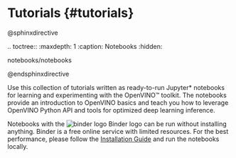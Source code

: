 # Tutorials {#tutorials}

@sphinxdirective

.. toctree::
   :maxdepth: 1
   :caption: Notebooks
   :hidden:

   notebooks/notebooks

@endsphinxdirective

Use this collection of tutorials written as ready-to-run Jupyter* notebooks for learning and experimenting with the OpenVINO™ toolkit. The notebooks provide an introduction to OpenVINO basics and teach you how to leverage OpenVINO Python API and tools for optimized deep learning inference.

Notebooks with the <img src="https://mybinder.org/badge_logo.svg" alt="binder logo"> Binder logo can be run without installing anything. Binder is a free online service with limited resources. For the best performance, please follow the [Installation Guide](https://github.com/openvinotoolkit/openvino_notebooks/blob/main/README.md#-installation-guide) and run the notebooks locally.


